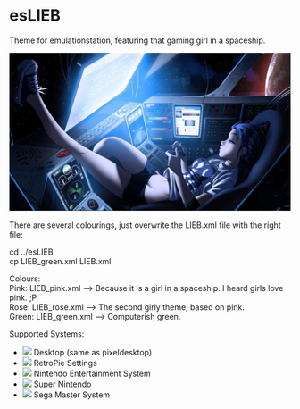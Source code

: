 # esLIEB
Theme for emulationstation, featuring that gaming girl in a spaceship.

![That gaming girl in a spaceship](art/originalgamegirl.png)

There are several colourings, just overwrite the LIEB.xml file with the right file:

cd ../esLIEB  
cp LIEB_green.xml LIEB.xml  

Colours:  
Pink:  	LIEB_pink.xml 	--> Because it is a girl in a spaceship. I heard girls love pink. ;P  
Rose:  	LIEB_rose.xml 	--> The second girly theme, based on pink.  
Green: 	LIEB_green.xml	--> Computerish green.  

Supported Systems:

+ <img src="http://ben0bi.github.io/esLIEB/desktop/art/controller.svg" width="70" /> Desktop (same as pixeldesktop)  
+ <img src="http://ben0bi.github.io/esLIEB/retropie/art/controller.svg" width="70" /> RetroPie Settings  
+ <img src="http://ben0bi.github.io/esLIEB/nes/art/controller.svg" width="70" /> Nintendo Entertainment System  
+ <img src="http://ben0bi.github.io/esLIEB/snes/art/controller.svg" width="70" /> Super Nintendo  
+ <img src="http://ben0bi.github.io/esLIEB/mastersystem/art/controller.svg" width="70" border="0"/> Sega Master System  

